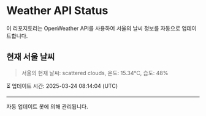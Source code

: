 
# Weather API Status

이 리포지토리는 OpenWeather API를 사용하여 서울의 날씨 정보를 자동으로 업데이트합니다.

## 현재 서울 날씨
> 서울의 현재 날씨: scattered clouds, 온도: 15.34°C, 습도: 48%

⏳ 업데이트 시간: 2025-03-24 08:14:04 (UTC)

---
자동 업데이트 봇에 의해 관리됩니다.
